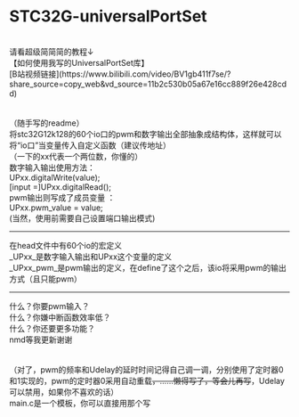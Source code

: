 # STC32G-universalPortSet
<br>
请看超级简简简的教程↓<br>
【如何使用我写的UniversalPortSet库】<br> 
[B站视频链接](https://www.bilibili.com/video/BV1gb411f7se/?share_source=copy_web&vd_source=11b2c530b05a67e16cc889f26e428cdd)<br>
<br><br>
（随手写的readme）<br>
将stc32G12k128的60个io口的pwm和数字输出全部抽象成结构体，这样就可以将“io口”当变量传入自定义函数（建议传地址）<br>
（一下的xx代表一个两位数，你懂的）<br>
数字输入输出使用方法： <br>
UPxx.digitalWrite(value); <br>
[input =]UPxx.digitalRead();<br>
pwm输出则写成了成员变量 ：<br>
UPxx.pwm_value = value;<br>
(当然，使用前需要自己设置端口输出模式)<br>

-----------------

在head文件中有60个io的宏定义<br>
_UPxx_是数字输入输出和UPxx这个变量的定义<br>
_UPxx_pwm_是pwm输出的定义，在define了这个之后，该io将采用pwm的输出方式（且只能pwm）<br>

-----------------------

什么？你要pwm输入？<br>
什么？你嫌中断函数效率低？<br>
什么？你还要更多功能？<br>
nmd等我更新谢谢<br>
<br>
<br>
（对了，pwm的频率和Udelay的延时时间记得自己调一调，分别使用了定时器0和1实现的，pwm的定时器0采用自动重载<s>，……懒得写了，等会儿再写</s>，Udelay可以禁用，如果你不喜欢的话）<br>
main.c是一个模板，你可以直接用那个写


